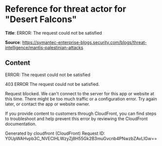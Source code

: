 # Reference for threat actor for "Desert Falcons"

**Title**: ERROR: The request could not be satisfied

**Source**: https://symantec-enterprise-blogs.security.com/blogs/threat-intelligence/mantis-palestinian-attacks

## Content


ERROR: The request could not be satisfied

403 ERROR
The request could not be satisfied.

Request blocked.
We can't connect to the server for this app or website at this time. There might be too much traffic or a configuration error. Try again later, or contact the app or website owner.

If you provide content to customers through CloudFront, you can find steps to troubleshoot and help prevent this error by reviewing the CloudFront documentation.



Generated by cloudfront (CloudFront)
Request ID: Y0UpWAHvpb3C_NVEClHLWzyZj8H55Gk2B3muGvcnb4PNwzbZAvLIGw==





